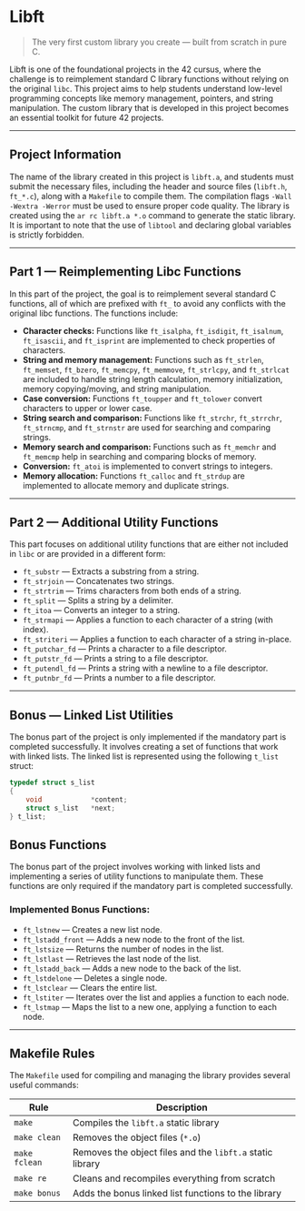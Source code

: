 # Libft

> The very first custom library you create — built from scratch in pure C.

Libft is one of the foundational projects in the 42 cursus, where the challenge is to reimplement standard C library functions without relying on the original `libc`. This project aims to help students understand low-level programming concepts like memory management, pointers, and string manipulation. The custom library that is developed in this project becomes an essential toolkit for future 42 projects.

---

## Project Information

The name of the library created in this project is `libft.a`, and students must submit the necessary files, including the header and source files (`libft.h`, `ft_*.c`), along with a `Makefile` to compile them. The compilation flags `-Wall -Wextra -Werror` must be used to ensure proper code quality. The library is created using the `ar rc libft.a *.o` command to generate the static library. It is important to note that the use of `libtool` and declaring global variables is strictly forbidden.

---

## Part 1 — Reimplementing Libc Functions

In this part of the project, the goal is to reimplement several standard C functions, all of which are prefixed with `ft_` to avoid any conflicts with the original libc functions. The functions include:

- **Character checks:** Functions like `ft_isalpha`, `ft_isdigit`, `ft_isalnum`, `ft_isascii`, and `ft_isprint` are implemented to check properties of characters.
- **String and memory management:** Functions such as `ft_strlen`, `ft_memset`, `ft_bzero`, `ft_memcpy`, `ft_memmove`, `ft_strlcpy`, and `ft_strlcat` are included to handle string length calculation, memory initialization, memory copying/moving, and string manipulation.
- **Case conversion:** Functions `ft_toupper` and `ft_tolower` convert characters to upper or lower case.
- **String search and comparison:** Functions like `ft_strchr`, `ft_strrchr`, `ft_strncmp`, and `ft_strnstr` are used for searching and comparing strings.
- **Memory search and comparison:** Functions such as `ft_memchr` and `ft_memcmp` help in searching and comparing blocks of memory.
- **Conversion:** `ft_atoi` is implemented to convert strings to integers.
- **Memory allocation:** Functions `ft_calloc` and `ft_strdup` are implemented to allocate memory and duplicate strings.

---

## Part 2 — Additional Utility Functions

This part focuses on additional utility functions that are either not included in `libc` or are provided in a different form:

- `ft_substr` — Extracts a substring from a string.
- `ft_strjoin` — Concatenates two strings.
- `ft_strtrim` — Trims characters from both ends of a string.
- `ft_split` — Splits a string by a delimiter.
- `ft_itoa` — Converts an integer to a string.
- `ft_strmapi` — Applies a function to each character of a string (with index).
- `ft_striteri` — Applies a function to each character of a string in-place.
- `ft_putchar_fd` — Prints a character to a file descriptor.
- `ft_putstr_fd` — Prints a string to a file descriptor.
- `ft_putendl_fd` — Prints a string with a newline to a file descriptor.
- `ft_putnbr_fd` — Prints a number to a file descriptor.

---

## Bonus — Linked List Utilities

The bonus part of the project is only implemented if the mandatory part is completed successfully. It involves creating a set of functions that work with linked lists. The linked list is represented using the following `t_list` struct:

```c
typedef struct s_list
{
    void            *content;
    struct s_list   *next;
} t_list;
```

## Bonus Functions

The bonus part of the project involves working with linked lists and implementing a series of utility functions to manipulate them. These functions are only required if the mandatory part is completed successfully.

### Implemented Bonus Functions:

- `ft_lstnew` — Creates a new list node.
- `ft_lstadd_front` — Adds a new node to the front of the list.
- `ft_lstsize` — Returns the number of nodes in the list.
- `ft_lstlast` — Retrieves the last node of the list.
- `ft_lstadd_back` — Adds a new node to the back of the list.
- `ft_lstdelone` — Deletes a single node.
- `ft_lstclear` — Clears the entire list.
- `ft_lstiter` — Iterates over the list and applies a function to each node.
- `ft_lstmap` — Maps the list to a new one, applying a function to each node.

---

## Makefile Rules

The `Makefile` used for compiling and managing the library provides several useful commands:

| Rule         | Description                                                  |
|--------------|--------------------------------------------------------------|
| `make`       | Compiles the `libft.a` static library                        |
| `make clean` | Removes the object files (`*.o`)                             |
| `make fclean`| Removes the object files and the `libft.a` static library    |
| `make re`    | Cleans and recompiles everything from scratch                |
| `make bonus` | Adds the bonus linked list functions to the library          |
